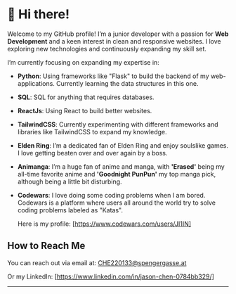# 👋 Hi there!

Welcome to my GitHub profile! I’m a junior developer with a passion for **Web Development** and a keen interest in clean and responsive websites. I love exploring new technologies and continuously expanding my skill set.


I’m currently focusing on expanding my expertise in:

- **Python**: Using frameworks like "Flask" to build the backend of my web-applications. Currently learning the data structures in this one.
- **SQL**: SQL for anything that requires databases.
- **ReactJs**: Using React to build better websites.
- **TailwindCSS**: Currently experimenting with different frameworks and libraries like TailwindCSS to expand my knowledge.


- **Elden Ring**: I’m a dedicated fan of Elden Ring and enjoy soulslike games. I love getting beaten over and over again by a boss.
- **Animanga**: I’m a huge fan of anime and manga, with **'Erased'** being my all-time favorite anime and **'Goodnight PunPun'** my top manga pick, although being a little bit disturbing.
- **Codewars**: I love doing some coding problems when I am bored. Codewars is a platform where users all around the world try to solve coding problems labeled as "Katas".

  Here is my profile: [https://www.codewars.com/users/JI1IN]

## How to Reach Me

You can reach out via email at: [CHE220133@spengergasse.at](mailto:CHE220133@spengergasse.at)

Or my LinkedIn: [https://www.linkedin.com/in/jason-chen-0784bb329/]

---

